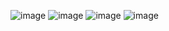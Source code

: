 ![image](https://github.com/lufrancazs/Exerc_Interface_Contract_Service/assets/76914488/2a6292c8-416b-4de3-ba4e-39cbbe09cafe)
![image](https://github.com/lufrancazs/Exerc_Interface_Contract_Service/assets/76914488/31383a5e-a475-404f-af8d-1e7a0ce0dd1c)
![image](https://github.com/lufrancazs/Exerc_Interface_Contract_Service/assets/76914488/b245f586-c8ad-47e1-aa36-d87bbab33852)
![image](https://github.com/lufrancazs/Exerc_Interface_Contract_Service/assets/76914488/3dfc3256-71e9-4062-921c-0e3521176df1)
